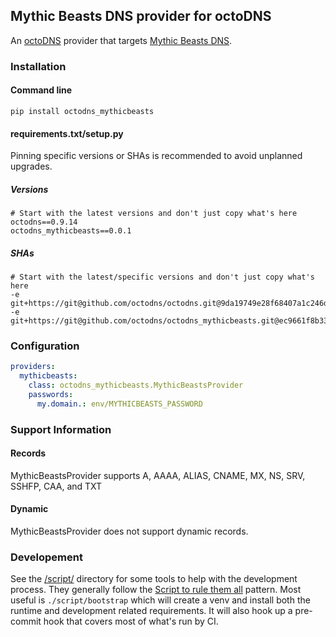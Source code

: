 ## Mythic Beasts DNS provider for octoDNS

An [octoDNS](https://github.com/octodns/octodns/) provider that targets [Mythic Beasts DNS](https://www.mythic-beasts.com/support/hosting/dns).

### Installation

#### Command line

```
pip install octodns_mythicbeasts
```

#### requirements.txt/setup.py

Pinning specific versions or SHAs is recommended to avoid unplanned upgrades.

##### Versions

```
# Start with the latest versions and don't just copy what's here
octodns==0.9.14
octodns_mythicbeasts==0.0.1
```

##### SHAs

```
# Start with the latest/specific versions and don't just copy what's here
-e git+https://git@github.com/octodns/octodns.git@9da19749e28f68407a1c246dfdf65663cdc1c422#egg=octodns
-e git+https://git@github.com/octodns/octodns_mythicbeasts.git@ec9661f8b335241ae4746eea467a8509205e6a30#egg=octodns_mythicbeasts
```

### Configuration

```yaml
providers:
  mythicbeasts:
    class: octodns_mythicbeasts.MythicBeastsProvider
    passwords:
      my.domain.: env/MYTHICBEASTS_PASSWORD
```

### Support Information

#### Records

MythicBeastsProvider supports A, AAAA, ALIAS, CNAME, MX, NS, SRV, SSHFP, CAA, and TXT

#### Dynamic

MythicBeastsProvider does not support dynamic records.

### Developement

See the [/script/](/script/) directory for some tools to help with the development process. They generally follow the [Script to rule them all](https://github.com/github/scripts-to-rule-them-all) pattern. Most useful is `./script/bootstrap` which will create a venv and install both the runtime and development related requirements. It will also hook up a pre-commit hook that covers most of what's run by CI.
